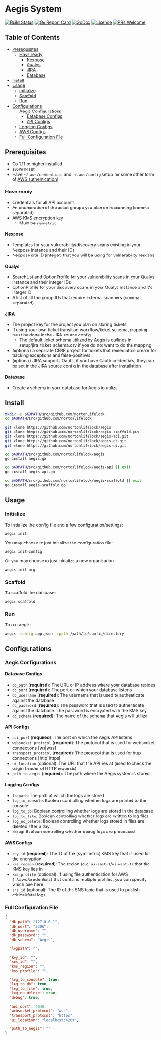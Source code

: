 # Aegis System

[![Build Status](https://api.travis-ci.org/nortonlifelock/aegis.svg?branch=master)](https://travis-ci.org/nortonlifelock/aegis)
[![Go Report Card](https://goreportcard.com/badge/github.com/nortonlifelock/aegis)](https://goreportcard.com/report/github.com/nortonlifelock/aegis)
[![GoDoc](https://godoc.org/github.com/nortonlifelock/aegis?status.svg)](https://godoc.org/github.com/nortonlifelock/aegis)
[![License](https://img.shields.io/badge/License-Apache%202.0-blue.svg)](https://opensource.org/licenses/Apache-2.0)
[![PRs Welcome](https://img.shields.io/badge/PRs-welcome-brightgreen.svg)](http://makeapullrequest.com)

## Table of Contents

<!-- START doctoc generated TOC please keep comment here to allow auto update -->
<!-- DON'T EDIT THIS SECTION, INSTEAD RE-RUN doctoc TO UPDATE -->

- [Prerequisites](#prerequisites)
  - [Have ready](#have-ready)
    - [Nexpose](#nexpose)
    - [Qualys](#qualys)
    - [JIRA](#jira)
    - [Database](#database)
- [Install](#install)
- [Usage](#usage)
  - [Initialize](#initialize)
  - [Scaffold](#scaffold)
  - [Run](#run)
- [Configurations](#configurations)
  - [Aegis Configurations](#aegis-configurations)
    - [Database Configs](#database-configs)
    - [API Configs](#api-configs)
  - [Logging Configs](#logging-configs)
  - [AWS Configs](#aws-configs)
  - [Full Configuration File](#full-configuration-file)

<!-- END doctoc generated TOC please keep comment here to allow auto update -->

## Prerequisites

- Go 1.11 or higher installed
- `$GOPATH` set
- Have `~/.aws/credentials` and `~/.aws/config` setup (or some other form of [AWS authentication](https://docs.aws.amazon.com/sdk-for-go/v1/developer-guide/configuring-sdk.html#specifying-credentials))

### Have ready

- Credentials for all API accounts
- An enumeration of the asset groups you plan on rescanning (comma separated)
- AWS KMS encryption key
  - Must be `symmetric`

#### Nexpose

- Templates for your vulnerability/discovery scans existing in your Nexpose instance and their IDs
- Nexpose site ID (integer) that you will be using for vulnerability rescans

#### Qualys

- SearchList and OptionProfile for your vulnerability scans in your Qualys instance and their integer IDs
- OptionProfile for your discovery scans in your Qualys instance and it's integer ID
- A list of all the group IDs that require external scanners (comma separated)

#### JIRA

- The project key for the project you plan on storing tickets
- If using your own ticket transition workflow/ticket schema, mapping must be done in the JIRA source config
  - The default ticket schema utilized by Aegis is outlines in setup/jira_ticket_schema.csv if you do not want to do the mapping
- (optional) a separate CERF project for tickets that remediators create for tracking exceptions and false-positives
- (optional) JIRA supports Oauth, if you have Oauth credentials, they can be set in the JIRA source config in the database after installation

#### Database

- Create a schema in your database for Aegis to utilize

## Install

```sh
mkdir -p $GOPATH/src/github.com/nortonlifelock
cd $GOPATH/src/github.com/nortonlifelock

git clone https://github.com/nortonlifelock/aegis
git clone https://github.com/nortonlifelock/aegis-scaffold.git
git clone https://github.com/nortonlifelock/aegis-api.git
git clone https://github.com/nortonlifelock/aegis-db.git
git clone https://github.com/nortonlifelock/aegis-ui.git

cd $GOPATH/src/github.com/nortonlifelock/aegis
go install aegis.go

cd $GOPATH/src/github.com/nortonlifelock/aegis-api || exit
go install aegis-api.go

cd $GOPATH/src/github.com/nortonlifelock/aegis-scaffold || exit
go install aegis-scaffold.go
```

## Usage

### Initialize

To initialize the config file and a few configuration/settings:

```sh
aegis init
```

You may choose to just initialize the configuration file:

```sh
aegis init-config
```

Or you may choose to just initialize a new organization

```sh
aegis init-org
```

### Scaffold

To scaffold the database:

```sh
aegis scaffold
```

### Run

To run aegis:

```sh
aegis -config app.json -cpath /path/to/config/directory
```

## Configurations

### Aegis Configurations

#### Database Configs

- `db_path` (**required**): The URL or IP address where your database resides
- `db_port` (**required**): The port on which your database listens
- `db_username` (**required**): The username that is used to authenticate against the database
- `db_password` (**required**): The password that is used to authenticate against the database. The password is encrypted with the KMS key.
- `db_schema` (**required**): The name of the schema that Aegis will utilize

#### API Configs

- `api_port` (**required**): The port on which the Aegis API listens
- `websocket_protocol` (**required**): The protocol that is used for websocket connections [ws|wss]
- `transport_protocol` (**required**): The protocol that is used for http connections [http|https]
- `ui_location` (optional): The URL that the API lies at (used to check the origin header of HTTP requests)
- `path_to_aegis` (**required**): The path where the Aegis system is stored

#### Logging Configs

- `logpath`: The path at which the logs are stored
- `log_to_console`: Boolean controlling whether logs are printed to the console
- `log_to_db`: Boolean controlling whether logs are stored in the database
- `log_to_file`: Boolean controlling whether logs are written to log files
- `log_no_delete`: Boolean controlling whether logs stored in files are deleted after a day
- `debug`: Boolean controlling whether debug logs are processed

#### AWS Configs

- `key_id` (**required**): The ID of the (symmetric) KMS key that is used for the encryption
- `kms_region` (**required**): The region (e.g. `us-east-1`/`us-west-1)` that the KMS key lies in
- `kms_profile` (optional): If using file authentication for AWS (~/.aws/credentials) that contains multiple profiles, you can specify which one here
- `sns_id` (optional): The ID of the SNS topic that is used to publish critical/fatal logs

### Full Configuration File

```json
{
  "db_path": "127.0.0.1",
  "db_port": "3306",
  "db_username": "",
  "db_password": "",
  "db_schema": "Aegis",

  "logpath": "",

  "key_id": "",
  "sns_id": "",
  "kms_region": "",
  "kms_profile": "",

  "log_to_console": true,
  "log_to_db": true,
  "log_to_file": true,
  "log_no_delete": true,
  "debug": true,

  "api_port": 4040,
  "websocket_protocol": "wss",
  "transport_protocol": "https",
  "ui_location": "localhost:4200",

  "path_to_aegis": ""
}
```
